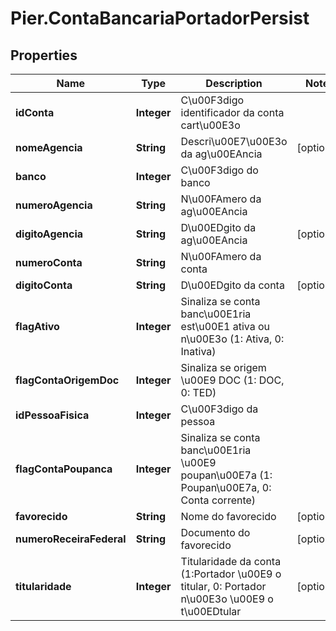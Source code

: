 # Pier.ContaBancariaPortadorPersist

## Properties
Name | Type | Description | Notes
------------ | ------------- | ------------- | -------------
**idConta** | **Integer** | C\u00F3digo identificador da conta cart\u00E3o | 
**nomeAgencia** | **String** | Descri\u00E7\u00E3o da ag\u00EAncia | [optional] 
**banco** | **Integer** | C\u00F3digo do banco | 
**numeroAgencia** | **String** | N\u00FAmero da ag\u00EAncia | 
**digitoAgencia** | **String** | D\u00EDgito da ag\u00EAncia | [optional] 
**numeroConta** | **String** | N\u00FAmero da conta | 
**digitoConta** | **String** | D\u00EDgito da conta | [optional] 
**flagAtivo** | **Integer** | Sinaliza se conta banc\u00E1ria est\u00E1 ativa ou n\u00E3o (1: Ativa, 0: Inativa) | 
**flagContaOrigemDoc** | **Integer** | Sinaliza se origem \u00E9 DOC (1: DOC, 0: TED) | 
**idPessoaFisica** | **Integer** | C\u00F3digo da pessoa | 
**flagContaPoupanca** | **Integer** | Sinaliza se conta banc\u00E1ria \u00E9 poupan\u00E7a (1: Poupan\u00E7a, 0: Conta corrente) | 
**favorecido** | **String** | Nome do favorecido | [optional] 
**numeroReceiraFederal** | **String** | Documento do favorecido | [optional] 
**titularidade** | **Integer** | Titularidade da conta (1:Portador \u00E9 o titular, 0: Portador n\u00E3o \u00E9 o t\u00EDtular | [optional] 


